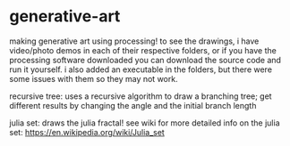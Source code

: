 # generative-art

making generative art using processing! to see the drawings, i have video/photo demos in each of their respective folders, or if you have the processing software downloaded you can download the source code and run it yourself. i also added an executable in the folders, but there were some issues with them so they may not work.

recursive tree: uses a recursive algorithm to draw a branching tree; get different results by changing the angle and the initial branch length

julia set: draws the julia fractal! see wiki for more detailed info on the julia set: https://en.wikipedia.org/wiki/Julia_set

